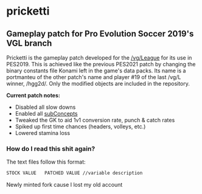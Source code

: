 # pricketti
## Gameplay patch for Pro Evolution Soccer 2019's VGL branch

Pricketti is the gameplay patch developed for the [/vg/League](https://implyingrigged.info/wiki//vg/_League) for its use in PES2019. This is achieved like the previous PES2021 patch by changing the binary constants file Konami left in the game's data packs. Its name is a portmanteu of the other patch's name and player #19 of the last /vg/L winner, /hgg2d/. Only the modified objects are included in the repository.

**Current patch notes:**
- Disabled all slow downs
- Enabled all [subConcepts](https://implyingrigged.info/wiki/User:MarcoZ/dt18_Files_Breakdown#Team)
- Tweaked the GK to aid 1v1 conversion rate, punch & catch rates
- Spiked up first time chances (headers, volleys, etc.)
- Lowered stamina loss


### How do I read this shit again?
The text files follow this format:
```bash
STOCK VALUE   PATCHED VALUE //variable description
```
Newly minted fork cause I lost my old account
